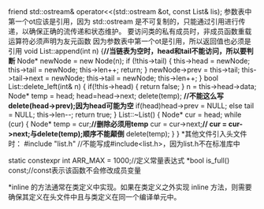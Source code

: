 friend std::ostream& operator<<(std::ostream &ot, const List& lis);
参数表中第一个ot应该是引用，因为 std::ostream 是不可复制的，只能通过引用进行传递，以确保正确的流传递和状态维护。
要访问类的私有成员时，非成员函数重载运算符必须声明为友元函数
因为参数表中第一个ot是引用，所以返回值也必须是引用
void List::append(int n) {**//当链表为空时，head和tail不能访问，所以要判断**
	Node* newNode = new Node(n);
	if (!this->tail) {
		this->head = newNode;
		this->tail = newNode;
		this->len++;
		return;
	}
	newNode->prev = this->tail;
	this->tail->next = newNode;
	this->tail = newNode;
	this->len++;
}
bool List::delete_left(int& n) {
	if(!this->head) {
		return false;
	}
	n = this->head->data;
	Node* temp = head;
	head=head->next;
	delete(temp);   **//不能这么写delete(head->prev);因为head可能为空**
	if(head)head->prev = NULL;
	else tail = NULL;
	this->len--;
	return true;
}
List::~List() {
	Node* cur = head;
	while (cur) {
		Node* temp = cur;**//删除必须用temp**
		cur = cur->next;**// cur = cur->next;与delete(temp);顺序不能颠倒**
		delete(temp);
	}
}
*其他文件引入头文件时： #include "list.h" //不能写成#include<list.h>，因为list.h不在标准库中

static constexpr int ARR_MAX = 1000;//定义常量表达式
*bool is_full() const;//const表示该函数不会修改成员变量

*inline 的方法通常在类定义中实现。如果在类定义之外实现 inline 方法，则需要确保其定义在头文件中且与类定义在同一个编译单元中。
